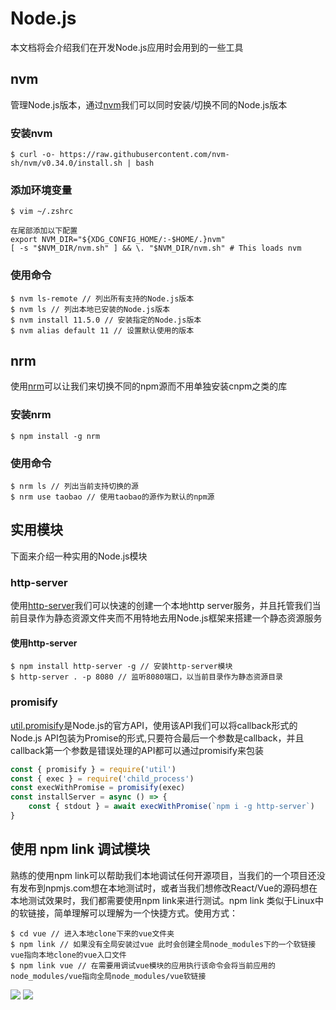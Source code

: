 # Node.js

本文档将会介绍我们在开发Node.js应用时会用到的一些工具

## nvm

管理Node.js版本，通过[nvm](https://github.com/nvm-sh/nvm)我们可以同时安装/切换不同的Node.js版本

### 安装nvm

```
$ curl -o- https://raw.githubusercontent.com/nvm-sh/nvm/v0.34.0/install.sh | bash
```

### 添加环境变量

```
$ vim ~/.zshrc

在尾部添加以下配置
export NVM_DIR="${XDG_CONFIG_HOME/:-$HOME/.}nvm"
[ -s "$NVM_DIR/nvm.sh" ] && \. "$NVM_DIR/nvm.sh" # This loads nvm
```

### 使用命令

```
$ nvm ls-remote // 列出所有支持的Node.js版本
$ nvm ls // 列出本地已安装的Node.js版本
$ nvm install 11.5.0 // 安装指定的Node.js版本
$ nvm alias default 11 // 设置默认使用的版本
```

## nrm

使用[nrm](https://github.com/Pana/nrm)可以让我们来切换不同的npm源而不用单独安装cnpm之类的库

### 安装nrm

```
$ npm install -g nrm
```

### 使用命令

```
$ nrm ls // 列出当前支持切换的源
$ nrm use taobao // 使用taobao的源作为默认的npm源
```

## 实用模块

下面来介绍一种实用的Node.js模块

### http-server

使用[http-server](https://www.npmjs.com/package/http-server)我们可以快速的创建一个本地http server服务，并且托管我们当前目录作为静态资源文件夹而不用特地去用Node.js框架来搭建一个静态资源服务

#### 使用http-server

```
$ npm install http-server -g // 安装http-server模块
$ http-server . -p 8080 // 监听8080端口，以当前目录作为静态资源目录
```

### promisify

[util.promisify](http://nodejs.cn/api/util.html#util_util_promisify_original)是Node.js的官方API，使用该API我们可以将callback形式的Node.js API包装为Promise的形式,只要符合最后一个参数是callback，并且callback第一个参数是错误处理的API都可以通过promisify来包装

```js
const { promisify } = require('util')
const { exec } = require('child_process')
const execWithPromise = promisify(exec)
const installServer = async () => {
    const { stdout } = await execWithPromise(`npm i -g http-server`)
}
```

## 使用 npm link 调试模块

熟练的使用npm link可以帮助我们本地调试任何开源项目，当我们的一个项目还没有发布到npmjs.com想在本地测试时，或者当我们想修改React/Vue的源码想在本地测试效果时，我们都需要使用npm link来进行测试。npm link 类似于Linux中的软链接，简单理解可以理解为一个快捷方式。使用方式：

```
$ cd vue // 进入本地clone下来的vue文件夹
$ npm link // 如果没有全局安装过vue 此时会创建全局node_modules下的一个软链接vue指向本地clone的vue入口文件
$ npm link vue // 在需要用调试vue模块的应用执行该命令会将当前应用的node_modules/vue指向全局node_modules/vue软链接
```

![](https://gw.alicdn.com/tfs/TB1iEl0XKH2gK0jSZFEXXcqMpXa-1450-876.jpg)
![](https://gw.alicdn.com/tfs/TB1QBh0XQY2gK0jSZFgXXc5OFXa-1450-860.jpg)